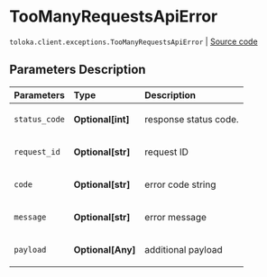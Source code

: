 # TooManyRequestsApiError
`toloka.client.exceptions.TooManyRequestsApiError` | [Source code](https://github.com/Toloka/toloka-kit/blob/v1.0.2/src/client/exceptions.py#L133)

## Parameters Description

| Parameters | Type | Description |
| :----------| :----| :-----------|
`status_code`|**Optional\[int\]**|<p>response status code.</p>
`request_id`|**Optional\[str\]**|<p>request ID</p>
`code`|**Optional\[str\]**|<p>error code string</p>
`message`|**Optional\[str\]**|<p>error message</p>
`payload`|**Optional\[Any\]**|<p>additional payload</p>
